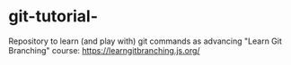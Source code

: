 # git-tutorial-
Repository to learn (and play with) git commands as advancing "Learn Git Branching" course: https://learngitbranching.js.org/
